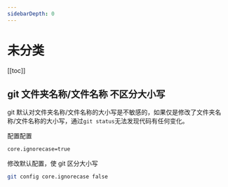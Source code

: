 ```yaml
---
sidebarDepth: 0
---
```


# 未分类

[[toc]]

## git 文件夹名称/文件名称 不区分大小写

git 默认对文件夹名称/文件名称的大小写是不敏感的，如果仅是修改了文件夹名称/文件名称的大小写，通过`git status`无法发现代码有任何变化。

配置配置

```sh
core.ignorecase=true
```

修改默认配置，使 git 区分大小写

```sh
git config core.ignorecase false
```
